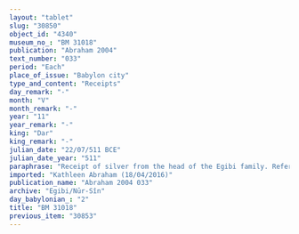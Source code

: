 ```yaml
---
layout: "tablet"
slug: "30850"
object_id: "4340"
museum_no_: "BM 31018"
publication: "Abraham 2004"
text_number: "033"
period: "Each"
place_of_issue: "Babylon city"
type_and_content: "Receipts"
day_remark: "-"
month: "V"
month_remark: "-"
year: "11"
year_remark: "-"
king: "Dar"
king_remark: "-"
julian_date: "22/07/511 BCE"
julian_date_year: "511"
paraphrase: "Receipt of silver from the head of the Egibi family. Refers to a letter order.<br /> <strong>A</strong> receives (<em>mahāru</em>) 5 minas of marked silver from <strong>B</strong>. This silver is part (<em>ina libbi</em>) of a larger sum of 10 minas of marked silver, mentioned in a letter order (<em>&scaron;ipirtu</em>) from <strong>C</strong> that <strong>A</strong> presented to <strong>B</strong> (<em>ana pāni PN na&scaron;&ucirc;</em>). <strong>A</strong> didn&rsquo;t give this letter order to <strong>B</strong>. Names of 6 witnesses and the scribe.<br /> <br /> <strong>A</strong>=Nab&ucirc;-nādin-ahi/Nab&ucirc;-bēl-&scaron;umāti//Dēk&ucirc;;&nbsp;<strong>B</strong>=&Scaron;irku/Itti-Marduk-balāṭu//Egibi (=Marduk-nāṣir-apli/Itti-Marduk-balāṭu//Egibi);&nbsp;<strong>C</strong>=&Scaron;addinnu"
imported: "Kathleen Abraham (18/04/2016)"
publication_name: "Abraham 2004 033"
archive: "Egibi/Nūr-Sîn"
day_babylonian_: "2"
title: "BM 31018"
previous_item: "30853"
---
```

